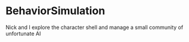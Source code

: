 # BehaviorSimulation
Nick and I explore the character shell and manage a small community of unfortunate AI
